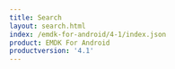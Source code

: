 ```yaml
---
title: Search
layout: search.html
index: /emdk-for-android/4-1/index.json
product: EMDK For Android
productversion: '4.1'
---
```










